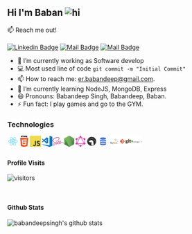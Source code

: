 ## Hi I'm Baban <img src="https://user-images.githubusercontent.com/1303154/88677602-1635ba80-d120-11ea-84d8-d263ba5fc3c0.gif" width="28px" alt="hi">


:mailbox: Reach me out!
<br />
<br />
[![Linkedin Badge](https://img.shields.io/badge/-Babandeep-0e76a8?style=flat&labelColor=0e76a8&logo=linkedin&logoColor=white)](https://www.linkedin.com/in/babandeep/) [![Mail Badge](https://img.shields.io/badge/-@b_a_b_a_n_d_e_e_p-e84393?style=flat&labelColor=e84393&logo=instagram&logoColor=white)](https://instagram.com/b_a_b_a_n_d_e_e_p) [![Mail Badge](https://img.shields.io/badge/-er.babandeep-c0392b?style=flat&labelColor=c0392b&logo=gmail&logoColor=white)](mailto:er.babandeep@gmail.com)
- 🔭 I’m currently working as Software develop
- :computer: Most used line of code `git commit -m "Initial Commit"`
- 📫 How to reach me: er.babandeep@gmail.com.
- 🌱 I’m currently learning NodeJS, MongoDB, Express
- 😄 Pronouns: Babandeep Singh, Babandeep, Baban.
- ⚡ Fun fact: I play games and go to the GYM.

### Technologies

<img align="left" alt="React" width="26px" src="https://raw.githubusercontent.com/github/explore/80688e429a7d4ef2fca1e82350fe8e3517d3494d/topics/react/react.png" />

<img align="left" alt="HTML5" width="26px" src="https://raw.githubusercontent.com/github/explore/80688e429a7d4ef2fca1e82350fe8e3517d3494d/topics/html/html.png" />

<img align="left" alt="JavaScript" width="26px" src="https://raw.githubusercontent.com/github/explore/80688e429a7d4ef2fca1e82350fe8e3517d3494d/topics/javascript/javascript.png" />

<img align="left" alt="Visual Studio Code" width="26px" src="https://raw.githubusercontent.com/github/explore/80688e429a7d4ef2fca1e82350fe8e3517d3494d/topics/visual-studio-code/visual-studio-code.png" />

<img align="left" alt="Sass" width="26px" src="https://raw.githubusercontent.com/github/explore/80688e429a7d4ef2fca1e82350fe8e3517d3494d/topics/sass/sass.png" />

<img align="left" alt="Node.js" width="26px" src="https://raw.githubusercontent.com/github/explore/80688e429a7d4ef2fca1e82350fe8e3517d3494d/topics/nodejs/nodejs.png" />

<img align="left" alt="GraphQL" width="26px" src="https://raw.githubusercontent.com/github/explore/80688e429a7d4ef2fca1e82350fe8e3517d3494d/topics/graphql/graphql.png" />

<img align="left" alt="Deno" width="26px" src="https://raw.githubusercontent.com/github/explore/361e2821e2dea67711cde99c9c40ed357061cf27/topics/deno/deno.png" />

<img align="left" alt="SQL" width="26px" src="https://raw.githubusercontent.com/github/explore/80688e429a7d4ef2fca1e82350fe8e3517d3494d/topics/sql/sql.png" />

<img align="left" alt="MySQL" width="26px" src="https://raw.githubusercontent.com/github/explore/80688e429a7d4ef2fca1e82350fe8e3517d3494d/topics/mysql/mysql.png" />

<img align="left" alt="Git" width="26px" src="https://raw.githubusercontent.com/github/explore/80688e429a7d4ef2fca1e82350fe8e3517d3494d/topics/git/git.png" />

<img align="left" alt="MongoDB" width="26px" src="https://raw.githubusercontent.com/github/explore/80688e429a7d4ef2fca1e82350fe8e3517d3494d/topics/mongodb/mongodb.png" />

<br />
<br />

#### Profile Visits 

![visitors](https://visitor-badge.glitch.me/badge?page_id=babandeepsingh.babandeepsingh)

<br />

#### Github Stats

![babandeepsingh's github stats](https://github-readme-stats.vercel.app/api?username=babandeepsingh&count_private=true&theme=tokyonight&hide=prs,stars)

<br />
<br />


<!---
babandeepsingh/babandeepsingh is a ✨ special ✨ repository because its `README.md` (this file) appears on your GitHub profile.
You can click the Preview link to take a look at your changes.
- 👋 Hi, I’m @babandeepsingh
- 👀 I’m interested in ...
- 🌱 I’m currently learning ...
- 💞️ I’m looking to collaborate on ...
- 📫 How to reach me ...
--->
